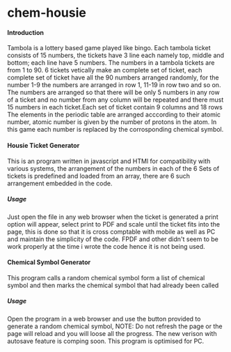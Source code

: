 # chem-housie
<h4> Introduction </h4>
Tambola is a lottery based game played like bingo. Each tambola ticket consists of 15 numbers, the tickets have 3 line each namely top, middle and bottom; each line have 5 numbers. The numbers in a tambola tickets are from 1 to 90. 6 tickets vetically make an complete set of ticket, each complete set of ticket have all the 90 numbers arranged randomly, for the number 1-9 the numbers are arranged in row 1, 11-19 in row two and so on. The numbers are arranged so that there will be only 5 numbers in any row of a ticket and no number from any column will be repeated and there must 15 numbers in each ticket.Each set of ticket contain 9 columns and 18 rows
The elements in the periodic table are arranged acccording to their atomic number, atomic number is given by the number of protons in the atom. In this game each number is replaced by the corrosponding chemical symbol. 

<h4> Housie Ticket Generator </h4>

This is an program written in javascript and HTMl for compatibility with various systems, the arrangement of the numbers in each of the 6 Sets of tickets is predefined and loaded from an array, there are 6 such arrangement embedded in the code.

<h5> Usage </h5>

Just open the file in any web browser when the ticket is generated a print option will appear, select print to PDF and scale until the ticket fits into the page, this is done so that it is cross comptable with mobile as well as PC and maintain the simplicity of the code. FPDF and other didn't seem to be work properly at the time i wrote the code hence it is not being used.

<h4>Chemical Symbol Generator </h4>

This program calls a random chemical symbol form a list of chemical symbol and then marks the chemical symbol that had already been called

<h5> Usage </h5>

Open the program in a web browser and use the button provided to generate a random chemical symbol, NOTE: Do not refresh the page or the page will reload and you will loose all the progress. The new verison with autosave feature is comping soon. This program is optimised for PC. 
